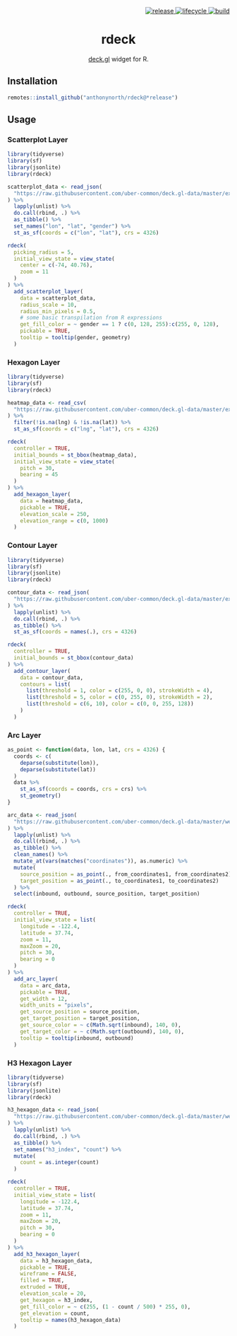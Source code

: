 <p align="right">
  <a href="https://github.com/anthonynorth/rdeck/releases/latest">
    <img src="https://img.shields.io/github/v/release/anthonynorth/rdeck?sort=semver&style=flat-square" alt="release">
  </a>
  <a href="https://www.tidyverse.org/lifecycle/#experimental">
    <img src="https://img.shields.io/badge/lifecycle-experimental-orange?style=flat-square" alt="lifecycle" />
  </a>
  <a href="https://travis-ci.com/anthonynorth/rdeck">
    <img src="https://img.shields.io/travis/com/anthonynorth/rdeck?style=flat-square" alt="build">
  </a>
</p>

<h1 align="center">rdeck</h1>

<p align="center">
  <a href="https://github.com/uber/deck.gl">deck.gl</a> widget for R.
</p>

## Installation

```r
remotes::install_github("anthonynorth/rdeck@*release")
```

## Usage

### Scatterplot Layer

```r
library(tidyverse)
library(sf)
library(jsonlite)
library(rdeck)

scatterplot_data <- read_json(
  "https://raw.githubusercontent.com/uber-common/deck.gl-data/master/examples/scatterplot/manhattan.json"
) %>%
  lapply(unlist) %>%
  do.call(rbind, .) %>%
  as_tibble() %>%
  set_names("lon", "lat", "gender") %>%
  st_as_sf(coords = c("lon", "lat"), crs = 4326)

rdeck(
  picking_radius = 5,
  initial_view_state = view_state(
    center = c(-74, 40.76),
    zoom = 11
  )
) %>%
  add_scatterplot_layer(
    data = scatterplot_data,
    radius_scale = 10,
    radius_min_pixels = 0.5,
    # some basic transpilation from R expressions
    get_fill_color = ~ gender == 1 ? c(0, 128, 255):c(255, 0, 128),
    pickable = TRUE,
    tooltip = tooltip(gender, geometry)
  )
```

### Hexagon Layer

```r
library(tidyverse)
library(sf)
library(rdeck)

heatmap_data <- read_csv(
  "https://raw.githubusercontent.com/uber-common/deck.gl-data/master/examples/3d-heatmap/heatmap-data.csv"
) %>%
  filter(!is.na(lng) & !is.na(lat)) %>%
  st_as_sf(coords = c("lng", "lat"), crs = 4326)

rdeck(
  controller = TRUE,
  initial_bounds = st_bbox(heatmap_data),
  initial_view_state = view_state(
    pitch = 30,
    bearing = 45
  )
) %>%
  add_hexagon_layer(
    data = heatmap_data,
    pickable = TRUE,
    elevation_scale = 250,
    elevation_range = c(0, 1000)
  )

```

### Contour Layer

```r
library(tidyverse)
library(sf)
library(jsonlite)
library(rdeck)

contour_data <- read_json(
  "https://raw.githubusercontent.com/uber-common/deck.gl-data/master/examples/screen-grid/ca-transit-stops.json"
) %>%
  lapply(unlist) %>%
  do.call(rbind, .) %>%
  as_tibble() %>%
  st_as_sf(coords = names(.), crs = 4326)

rdeck(
  controller = TRUE,
  initial_bounds = st_bbox(contour_data)
) %>%
  add_contour_layer(
    data = contour_data,
    contours = list(
      list(threshold = 1, color = c(255, 0, 0), strokeWidth = 4),
      list(threshold = 5, color = c(0, 255, 0), strokeWidth = 2),
      list(threshold = c(6, 10), color = c(0, 0, 255, 128))
    )
  )

```

### Arc Layer

```r
as_point <- function(data, lon, lat, crs = 4326) {
  coords <- c(
    deparse(substitute(lon)),
    deparse(substitute(lat))
  )
  data %>%
    st_as_sf(coords = coords, crs = crs) %>%
    st_geometry()
}

arc_data <- read_json(
  "https://raw.githubusercontent.com/uber-common/deck.gl-data/master/website/bart-segments.json"
) %>%
  lapply(unlist) %>%
  do.call(rbind, .) %>%
  as_tibble() %>%
  clean_names() %>%
  mutate_at(vars(matches("coordinates")), as.numeric) %>%
  mutate(
    source_position = as_point(., from_coordinates1, from_coordinates2),
    target_position = as_point(., to_coordinates1, to_coordinates2)
  ) %>%
  select(inbound, outbound, source_position, target_position)

rdeck(
  controller = TRUE,
  initial_view_state = list(
    longitude = -122.4,
    latitude = 37.74,
    zoom = 11,
    maxZoom = 20,
    pitch = 30,
    bearing = 0
  )
) %>%
  add_arc_layer(
    data = arc_data,
    pickable = TRUE,
    get_width = 12,
    width_units = "pixels",
    get_source_position = source_position,
    get_target_position = target_position,
    get_source_color = ~ c(Math.sqrt(inbound), 140, 0),
    get_target_color = ~ c(Math.sqrt(outbound), 140, 0),
    tooltip = tooltip(inbound, outbound)
  )
```

### H3 Hexagon Layer

```r
library(tidyverse)
library(sf)
library(jsonlite)
library(rdeck)

h3_hexagon_data <- read_json(
  "https://raw.githubusercontent.com/uber-common/deck.gl-data/master/website/sf.h3cells.json"
) %>%
  lapply(unlist) %>%
  do.call(rbind, .) %>%
  as_tibble() %>%
  set_names("h3_index", "count") %>%
  mutate(
    count = as.integer(count)
  )

rdeck(
  controller = TRUE,
  initial_view_state = list(
    longitude = -122.4,
    latitude = 37.74,
    zoom = 11,
    maxZoom = 20,
    pitch = 30,
    bearing = 0
  )
) %>%
  add_h3_hexagon_layer(
    data = h3_hexagon_data,
    pickable = TRUE,
    wireframe = FALSE,
    filled = TRUE,
    extruded = TRUE,
    elevation_scale = 20,
    get_hexagon = h3_index,
    get_fill_color = ~ c(255, (1 - count / 500) * 255, 0),
    get_elevation = count,
    tooltip = names(h3_hexagon_data)
  )
```
